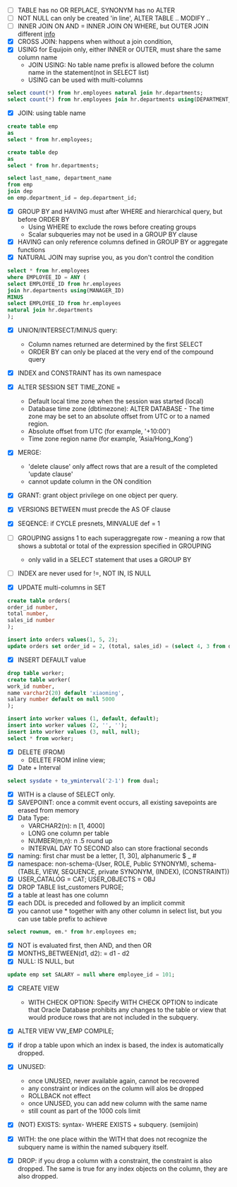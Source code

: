 - [ ] TABLE has no OR REPLACE, SYNONYM has no ALTER
- [ ] NOT NULL can only be created 'in line', ALTER TABLE .. MODIFY ..
- [ ] INNER JOIN ON AND = INNER JOIN ON WHERE, but OUTER JOIN different [info](http://stackoverflow.com/questions/13132447/difference-between-on-and-where-clauses-in-sql-table-joins)
- [x] CROSS JOIN: happens when without a join condition, 
- [x] USING for Equijoin only, either INNER or OUTER, must share the same column name
  - JOIN USING: No table name prefix is allowed before the column name in the statement(not in SELECT list)
  - USING can be used with multi-columns
```sql
select count(*) from hr.employees natural join hr.departments;
select count(*) from hr.employees join hr.departments using(DEPARTMENT_ID, MANAGER_ID);
```
- [x] JOIN: using table name
```sql
create table emp
as 
select * from hr.employees;

create table dep
as 
select * from hr.departments;

select last_name, department_name 
from emp 
join dep
on emp.department_id = dep.department_id;
```
- [x] GROUP BY and HAVING must after WHERE and hierarchical query, but before ORDER BY
  - Using WHERE to exclude the rows before creating groups
  - Scalar subqueries may not be used in a GROUP BY clause
- [x] HAVING can only reference columns defined in GROUP BY or aggregate functions
- [x] NATURAL JOIN may suprise you, as you don't control the condition
```sql
select * from hr.employees
where EMPLOYEE_ID = ANY (
select EMPLOYEE_ID from hr.employees
join hr.departments using(MANAGER_ID)
MINUS
select EMPLOYEE_ID from hr.employees
natural join hr.departments
);
```
- [x] UNION/INTERSECT/MINUS query: 
  - Column names returned are determined by the first SELECT
  - ORDER BY can only be placed at the very end of the compound query

- [x] INDEX and CONSTRAINT has its own namespace
- [x] ALTER SESSION SET TIME_ZONE = 
  - Default local time zone when the session was started (local)
  - Database time zone (dbtimezone): ALTER DATABASE - The time zone may be set to an absolute offset from UTC or to a named region. 
  - Absolute offset from UTC (for example, '+10:00')
  - Time zone region name (for example, 'Asia/Hong_Kong')
- [x] MERGE: 
  - 'delete clause' only affect rows that are a result of the completed 'update clause'
  - cannot update column in the ON condition
- [x] GRANT: grant object privilege on one object per query.
- [x] VERSIONS BETWEEN must precde the AS OF clause
- [x] SEQENCE: if CYCLE presnets, MINVALUE def = 1
- [ ] GROUPING assigns 1 to each superaggregate row - meaning a row that shows a subtotal or total of the expression specified in GROUPING
  - only valid in a SELECT statement that uses a GROUP BY 
- [ ] INDEX are never used for !=, NOT IN, IS NULL
- [x] UPDATE multi-columns in SET
```sql
create table orders(
order_id number,
total number,
sales_id number
);

insert into orders values(1, 5, 2);
update orders set order_id = 2, (total, sales_id) = (select 4, 3 from dual) where order_id = 1;
```
- [x] INSERT DEFAULT value
```sql
drop table worker;
create table worker(
work_id number,
name varchar2(20) default 'xiaoming',
salary number default on null 5000 
);

insert into worker values (1, default, default);
insert into worker values (2, '', '');
insert into worker values (3, null, null);
select * from worker;
```
- [x] DELETE (FROM)
  - DELETE FROM inline view;
- [x] Date + Interval
```sql
select sysdate + to_yminterval('2-1') from dual;
```
- [x] WITH is a clause of SELECT only.
- [x] SAVEPOINT: once a commit event occurs, all existing savepoints are erased from memory
- [x] Data Type:
  - VARCHAR2(n): n [1, 4000]
  - LONG one column per table
  - NUMBER(m,n): n .5 round up
  - INTERVAL DAY TO SECOND also can store fractional seconds
- [x] naming: first char must be a letter, [1, 30], alphanumeric $ _ #
- [x] namespace: non-schema-(User, ROLE, Public SYNONYM), schema-(TABLE, VIEW, SEQUENCE, private SYNONYM, (INDEX), (CONSTRAINT)) 
- [x] USER_CATALOG = CAT; USER_OBJECTS = OBJ
- [x] DROP TABLE list_customers PURGE;
- [x] a table at least has one column
- [x] each DDL is preceded and followed by an implicit commit
- [x] you cannot use * together with any other column in select list, but you can use table prefix to achieve
```sql
select rownum, em.* from hr.employees em;
```
- [x] NOT is evaluated first, then AND, and then OR
- [x] MONTHS_BETWEEN(d1, d2): = d1 - d2
- [x] NULL: IS NULL, but
```sql
update emp set SALARY = null where employee_id = 101;
```
- [x] CREATE VIEW
  - WITH CHECK OPTION: Specify WITH CHECK OPTION to indicate that Oracle Database prohibits any changes to the table or view that would produce rows that are not included in the subquery. 
- [x] ALTER VIEW VW_EMP COMPILE;
- [x] if drop a table upon which an index is based, the index is automatically dropped.
- [x] UNUSED:
  - once UNUSED, never available again, cannot be recovered
  - any constraint or indices on the column will alos be dropped
  - ROLLBACK not effect
  - once UNUSED, you can add new column with the same name
  - still count as part of the 1000 cols limit
- [x] (NOT) EXISTS: syntax- WHERE EXISTS + subquery. (semijoin)
- [x] WITH: the one place within the WITH that does not recognize the subquery name is within the named subquery itself.
- [x] DROP: if you drop a column with a constraint, the constraint is also dropped. The same is true for any index objects on the column, they are also dropped.
















